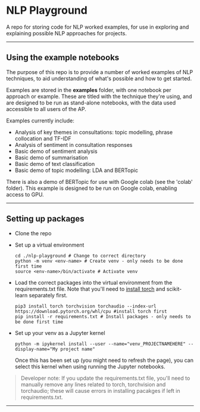 # NLP Playground
A repo for storing code for NLP worked examples, for use in exploring and explaining possible NLP approaches for projects.

----

## Using the example notebooks

The purpose of this repo is to provide a number of worked examples of NLP techniques, to aid understanding of what's possible and how to get started.

Examples are stored in the **examples** folder, with one notebook per approach or example. These are titled with the technique they're using, and are designed to be run as stand-alone notebooks, with the data used accessible to all users of the AP.

Examples currently include:
- Analysis of key themes in consultations: topic modelling, phrase collocation and TF-IDF
- Analysis of sentiment in consultation responses
- Basic demo of sentiment analysis
- Basic demo of summarisation
- Basic demo of text classification
- Basic demo of topic modelling: LDA and BERTopic

There is also a demo of BERTopic for use with Google colab (see the 'colab' folder). This example is designed to be run on Google colab, enabling access to GPU.

----

## Setting up packages

- Clone the repo
- Set up a virtual environment 
  ```
  cd ./nlp-playground # Change to correct directory
  python -m venv <env-name> # Create venv - only needs to be done first time
  source <env-name>/bin/activate # Activate venv
  ```
  
- Load the correct packages into the virtual environment from the requirements.txt file. Note that you'll need to [install torch](https://pytorch.org/get-started/locally/) and scikit-learn separately first.
    ```
  pip3 install torch torchvision torchaudio --index-url https://download.pytorch.org/whl/cpu #install torch first
  pip install -r requirements.txt # Install packages - only needs to be done first time
  ```
  
- Set up your venv as a Jupyter kernel
   ```
   python -m ipykernel install --user --name="venv_PROJECTNAMEHERE" --display-name="My project name"
   ```
   Once this has been set up (you might need to refresh the page), you can select this kernel when using running the Jupyter notebooks.
   
 >Developer note: If you update the requirements.txt file, you'll need to manually remove any lines related to torch, torchvision and torchaudio; these will cause errors in installing pacakges if left in requirements.txt.

----

